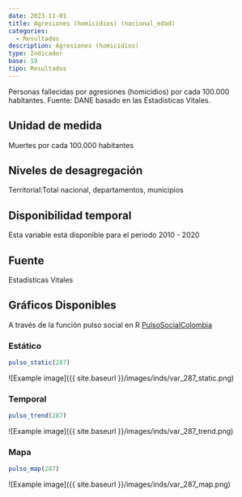 ```yaml
---
date: 2023-11-01
title: Agresiones (homicidios) (nacional_edad)
categories:
  - Resultados
description: Agresiones (homicidios)
type: Indicador
base: 19
tipo: Resultados
--- 
```


Personas fallecidas por agresiones (homicidios) por cada 100.000 habitantes.
Fuente: DANE basado en las Estadísticas Vitales.

## Unidad de medida
Muertes por cada 100.000 habitantes

## Niveles de desagregación
Territorial:Total nacional, departamentos, municipios

## Disponibilidad temporal
Esta variable está disponible para el periodo 2010 - 2020

## Fuente
Estadísticas Vitales

## Gráficos Disponibles

A través de la función pulso social en R [PulsoSocialColombia](https://github.com/pulsosocialcolombia/PulsoSocialColombia)

### Estático

``` R
pulso_static(287)
```

![Example image]({{ site.baseurl }}/images/inds/var_287_static.png)

### Temporal

``` R
pulso_trend(287)
```

![Example image]({{ site.baseurl }}/images/inds/var_287_trend.png)

### Mapa

``` R
pulso_map(287)
```

![Example image]({{ site.baseurl }}/images/inds/var_287_map.png)
